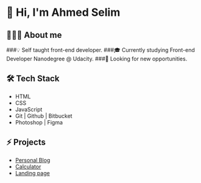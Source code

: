 # 👋 Hi, I'm Ahmed Selim

## 👨🏻‍💻 About me
###💡 Self taught front-end developer. 
###🎓 Currently studying Front-end Developer Nanodegree @ Udacity.
###🔭 Looking for new opportunities. 

## 🛠 Tech Stack
- HTML
- CSS
- JavaScript
- Git | Github | Bitbucket
- Photoshop | Figma

## ⚡️ Projects
- [Personal Blog](https://a-selim.github.io/personal-blog-website/)
- [Calculator](https://a-selim.github.io/calculator/)
- [Landing page](https://a-selim.github.io/landing-page/)
